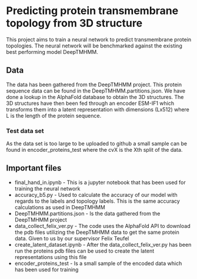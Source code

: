 # Predicting protein transmembrane topology from 3D structure
This project aims to train a neural network to predict transmembrane protein topologies. The neural network will be benchmarked against the existing best performing model DeepTMHMM. 

## Data
The data has been gathered from the DeepTMHMM project. This protein sequence data can be found in the DeepTMHMM.partitions.json.
We have done a lookup in the AlphaFold database to obtain the 3D structures. The 3D structures have then been fed through an encoder ESM-IF1 which transforms them into a latent representation with dimensions (Lx512) where L is the length of the protein sequence.

### Test data set
As the data set is too large to be uploaded to github a small sample can be found in encoder_proteins_test where the cvX is the Xth split of the data.

## Important files
- final_hand_in.ipynb - This is a jupyter notebook that has been used for training the neural network
- accuracy_b5.py - Used to calculate the accuracy of our model with regards to the labels and topology labels. This is the same accuracy calculations as used in DeepTMHMM
- DeepTMHMM.partitions.json - Is the data gathered from the DeepTMHMM project
- data_collect_felix_ver.py - The code uses the AlphaFold API to download the pdb files utilizing the DeepTMHMM data to get the same protein data. Given to us by our supervisor Felix Teufel
- create_latent_dataset.ipynb - After the data_collect_felix_ver.py has been run the proteins pdb files can be used to create the latent representations using this file
- encoder_proteins_test - Is a small sample of the encoded data which has been used for training